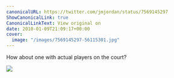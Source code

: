 ```yaml
---
canonicalURL: https://twitter.com/jmjordan/status/7569145297
ShowCanonicalLink: true
CanonicalLinkText: View original on
date: 2010-01-09T21:09:17+00:00
cover:
  image: "/images/7569145297-56115301.jpg"
---
```

How about one with actual players on the court? 

![](/images/7569145297-56115301.jpg)